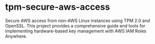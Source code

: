 # tpm-secure-aws-access
Secure AWS access from non-AWS Linux instances using TPM 2.0 and OpenSSL. This project provides a comprehensive guide and tools for implementing hardware-based key management with AWS IAM Roles Anywhere.
